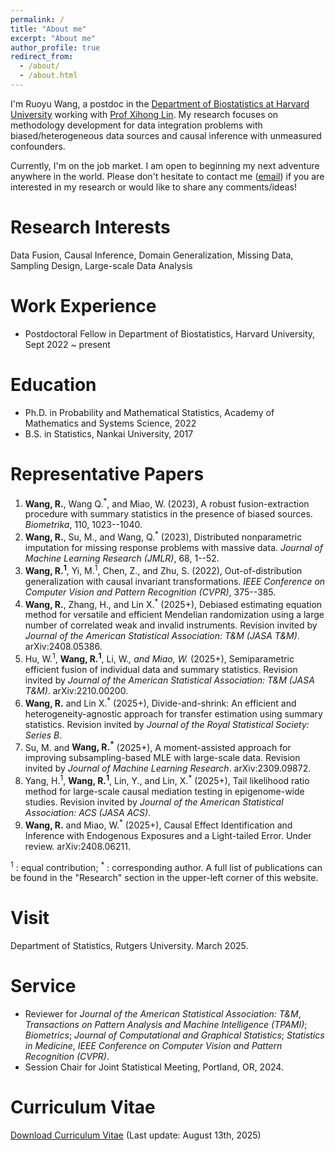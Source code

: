 ```yaml
---
permalink: /
title: "About me"
excerpt: "About me"
author_profile: true
redirect_from: 
  - /about/
  - /about.html
---
```


I'm Ruoyu Wang, a postdoc in the [Department of Biostatistics at Harvard University]([https://sph.umich.edu/biostat/](https://hsph.harvard.edu/department/biostatistics/)) working with [Prof Xihong Lin]([https://sph.umich.edu/faculty-profiles/dempsey-walter.html] (https://hsph.harvard.edu/profile/xihong-lin/)). My research focuses on methodology development for data integration problems with biased/heterogeneous data sources and causal inference with unmeasured confounders.

Currently, I'm on the job market. I am open to beginning my next adventure anywhere in the world. Please don't hesitate to contact me ([email](mailto:ruoyuwang@hsph.harvard.edu)) if you are interested in my research or would like to share any comments/ideas! 

Research Interests
======
Data Fusion, Causal Inference, Domain Generalization, Missing Data, Sampling Design, Large-scale Data Analysis

Work Experience
========
* Postdoctoral Fellow in Department of Biostatistics, Harvard University, Sept 2022 ~ present

Education
======
* Ph.D. in Probability and Mathematical Statistics, Academy of Mathematics and Systems Science, 2022
* B.S. in Statistics, Nankai University, 2017

Representative Papers
======
1. **Wang, R.**, Wang Q.<sup>*</sup>, and Miao, W. (2023), A robust fusion-extraction procedure with summary statistics in the presence of biased sources. _Biometrika_, 110, 1023--1040.
2. **Wang, R.**, Su, M., and Wang, Q.<sup>*</sup> (2023), Distributed nonparametric imputation for missing response problems with massive data. _Journal of Machine Learning Research (JMLR)_, 68, 1--52.
3. **Wang, R.<sup>1</sup>**, Yi, M.<sup>1</sup>, Chen, Z., and Zhu, S. (2022), Out-of-distribution generalization with causal invariant transformations. _IEEE Conference on Computer Vision and Pattern Recognition (CVPR)_, 375--385.
4. **Wang, R.**, Zhang, H., and Lin X.<sup>*</sup> (2025+), Debiased estimating equation method for versatile and efficient Mendelian randomization using a large number of correlated weak and invalid instruments. Revision invited by _Journal of the American Statistical Association: T&M (JASA T&M)_. arXiv:2408.05386.
5. Hu, W.<sup>1</sup>, **Wang, R.<sup>1</sup>**, Li, W.<sup>*</sup>, and Miao, W.<sup>*</sup> (2025+), Semiparametric efficient fusion of individual data and summary statistics. Revision invited by _Journal of the American Statistical Association: T&M (JASA T&M)_. arXiv:2210.00200.
6. **Wang, R.** and Lin X.<sup>*</sup> (2025+), Divide-and-shrink: An efficient and heterogeneity-agnostic approach for transfer estimation using summary statistics. Revision invited by _Journal of the Royal Statistical Society: Series B_.
7. Su, M. and **Wang, R.<sup>*</sup>** (2025+), A moment-assisted approach for improving subsampling-based MLE with large-scale data. Revision invited by _Journal of Machine Learning Research_. arXiv:2309.09872.
8. Yang, H.<sup>1</sup>, **Wang, R.<sup>1</sup>**, Lin, Y., and Lin, X.<sup>*</sup> (2025+), Tail likelihood ratio method for large-scale causal mediation testing in epigenome-wide studies. Revision invited by _Journal of the American Statistical Association: ACS (JASA ACS)_.
9. **Wang, R.** and Miao, W.<sup>*</sup> (2025+), Causal Effect Identification and Inference with Endogenous Exposures and a Light-tailed Error. Under review. arXiv:2408.06211.


<sup>1</sup> : equal contribution; <sup>*</sup> : corresponding author. A full list of publications can be found in the "Research" section in the upper-left corner of this website.

Visit
=====
Department of Statistics, Rutgers University. March 2025.
  
Service
======
* Reviewer for *Journal of the American Statistical Association: T&M*, *Transactions on Pattern Analysis and Machine Intelligence (TPAMI)*; *Biometrics*; *Journal of Computational and Graphical Statistics*; *Statistics in Medicine*,  *IEEE Conference on Computer Vision and Pattern Recognition (CVPR)*.
* Session Chair for Joint Statistical Meeting, Portland, OR, 2024.

Curriculum Vitae 
======
[Download Curriculum Vitae](https://github.com/ruoyuwang-stats/ruoyuwang-stats.github.io/blob/master/CV-Ruoyu.pdf) (Last update: August 13th, 2025)
